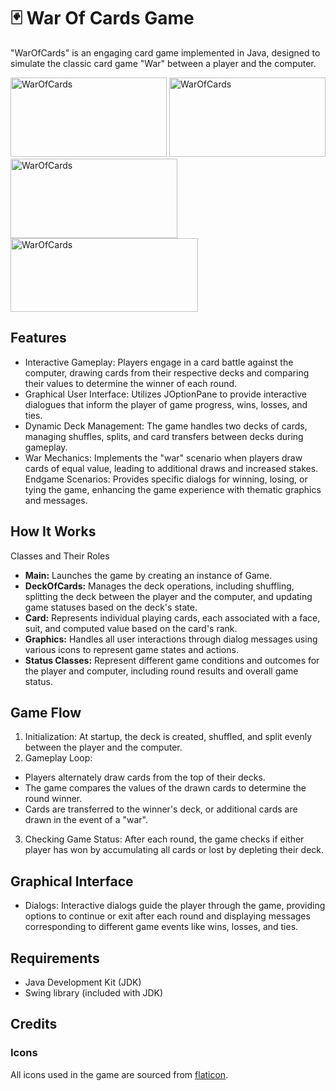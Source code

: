 # 🃏 War Of Cards Game 

"WarOfCards" is an engaging card game implemented in Java, designed to simulate the classic card game "War" between a player and the computer.
<p align="left">
  <img src="https://github.com/NaomiEisen/20554-Advanced-Programming-with-Java/assets/166138356/34c7ef4d-1a07-4362-a3b0-8f8473f30940" alt="WarOfCards" width="250" height="127">

  <img src="https://github.com/NaomiEisen/20554-Advanced-Programming-with-Java/assets/166138356/aae9baa2-f07e-4d18-803a-1a480f11a519" alt="WarOfCards" width="250" height="127">

  <img src="https://github.com/NaomiEisen/20554-Advanced-Programming-with-Java/assets/166138356/a46d2961-7df9-4f05-a582-8a5503181e5b" alt="WarOfCards" width="267" height="127">

  <img src="https://github.com/NaomiEisen/20554-Advanced-Programming-with-Java/assets/166138356/3bd1ca10-7e7f-4b4d-9d86-c9b82805ae71" alt="WarOfCards" width="300" height="118">
</p>

## Features
- Interactive Gameplay: Players engage in a card battle against the computer, drawing cards from their respective decks and comparing their values to determine the winner of each round.
- Graphical User Interface: Utilizes JOptionPane to provide interactive dialogues that inform the player of game progress, wins, losses, and ties.
- Dynamic Deck Management: The game handles two decks of cards, managing shuffles, splits, and card transfers between decks during gameplay.
- War Mechanics: Implements the "war" scenario when players draw cards of equal value, leading to additional draws and increased stakes.
Endgame Scenarios: Provides specific dialogs for winning, losing, or tying the game, enhancing the game experience with thematic graphics and messages.

## How It Works
Classes and Their Roles
- **Main:** Launches the game by creating an instance of Game.
- **DeckOfCards:** Manages the deck operations, including shuffling, splitting the deck between the player and the computer, and updating game statuses based on the deck's state.
- **Card:** Represents individual playing cards, each associated with a face, suit, and computed value based on the card's rank.
- **Graphics:** Handles all user interactions through dialog messages using various icons to represent game states and actions.
- **Status Classes:**  Represent different game conditions and outcomes for the player and computer, including round results and overall game status.
  
## Game Flow
1. Initialization: At startup, the deck is created, shuffled, and split evenly between the player and the computer.
2. Gameplay Loop:
- Players alternately draw cards from the top of their decks.
- The game compares the values of the drawn cards to determine the round winner.
- Cards are transferred to the winner's deck, or additional cards are drawn in the event of a "war".
3. Checking Game Status: After each round, the game checks if either player has won by accumulating all cards or lost by depleting their deck.
  
## Graphical Interface
- Dialogs: Interactive dialogs guide the player through the game, providing options to continue or exit after each round and displaying messages corresponding to different game events like wins, losses, and ties.
  
## Requirements
- Java Development Kit (JDK)
- Swing library (included with JDK)

## Credits
### Icons
All icons used in the game are sourced from [flaticon](https://www.flaticon.com/).
